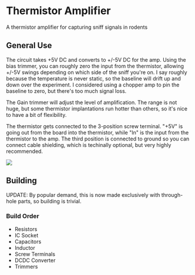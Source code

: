 # Thermistor Amplifier

A thermistor amplifier for capturing sniff signals in rodents

## General Use

The circuit takes +5V DC and converts to +/-5V DC for the amp. Using the bias trimmer, you can roughly zero the input from the thermistor, allowing +/-5V swings depending on which side of the sniff you're on. I say roughly because the temperature is never static, so the baseline will drift up and down over the experiment. I considered using a chopper amp to pin the baseline to zero, but there's too much signal loss.  

The Gain trimmer will adjust the level of amplification. The range is not huge, but some thermistor implantations run hotter than others, so it's nice to have a bit of flexibility.

The thermistor gets connected to the 3-position screw terminal. "+5V" is going out from the board into the thermistor, while "In" is the input from the thermistor to the amp. The third position is connected to ground so you can connect cable shielding, which is techinally optional, but very highly recommended.

![](Docs/Images/Amp.jpeg)

## Building

UPDATE: By popular demand, this is now made exclusively with through-hole parts, so building is trivial.

### Build Order

- Resistors
- IC Socket
- Capacitors
- Inductor
- Screw Terminals
- DCDC Converter
- Trimmers